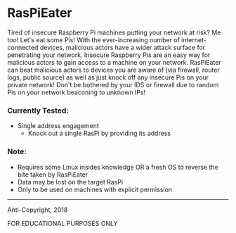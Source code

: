 # RasPiEater
Tired of insecure Raspberry Pi machines putting your network at risk? Me too! Let's eat some Pis! With the ever-increasing number of internet-connected devices, malicious actors have a wider attack surface for penetrating your network. Insecure Raspberry Pis are an easy way for malicious actors to gain access to a machine on your network.
RasPiEater can beat malicious actors to devices you are aware of (via firewall, router logs, public source) as well as just knock off any insecure Pis on your private network! Don't be bothered by your IDS or firewall due to random Pis on your network beaconing to unknown IPs!

### Currently Tested:
- Single address engagement
  - Knock out a single RasPi by providing its address

### Note:
- Requires some Linux insides knowledge OR a fresh OS to reverse the bite taken by RasPiEater
- Data may be lost on the target RasPi
- Only to be used on machines with explicit permission

----------------------------------
Anti-Copyright, 2018

FOR EDUCATIONAL PURPOSES ONLY

